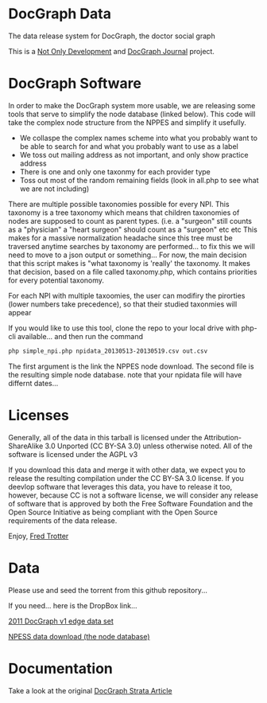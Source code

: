 DocGraph Data
========

The data release system for DocGraph, the doctor social graph

This is a <a href='http://notonlyfor.com'>Not Only Development</a> and <a href='http://docgraph.org'>DocGraph Journal</a> project.

DocGraph Software
========

In order to make the DocGraph system more usable, we are releasing some tools that serve to simplify the node database (linked below).
This code will take the complex node structure from the NPPES and simplify it usefully. 

* We collaspe the complex names scheme into what you probably want to be able to search for and what you probably want to use as a label
* We toss out mailing address as not important, and only show practice address
* There is one and only one taxonmy for each provider type
* Toss out most of the random remaining fields (look in all.php to see what we are not including)

There are multiple possible taxonomies possible for every NPI. This taxonomy is a tree taxonomy which means that children taxonomies
of nodes are supposed to count as parent types. (i.e. a "surgeon" still counts as a "physician" a "heart surgeon" should count as a "surgeon" etc etc
This makes for a massive normalization headache since this tree must be traversed 
anytime searches by taxonomy are performed... to fix this we will need to move to a json output or something...
For now, the main decision that this script makes is "what taxonomy is 'really' the taxonomy. It makes that decision, based on a file called taxonomy.php, which contains priorities for every potential taxonomy.

For each NPI with multiple taxoomies, the user can modifiry the pirorties (lower numbers take precedence), so that their studied taxonmies will appear

If you would like to use this tool, clone the repo to your local drive with php-cli available... and then run the command

```bash
php simple_npi.php npidata_20130513-20130519.csv out.csv
```
The first argument is the link the NPPES node download. The second file is the resulting simple node database.
note that your npidata file will have differnt dates... 

Licenses
========

Generally, all of the data in this tarball is licensed under the Attribution-ShareAlike 3.0 Unported (CC BY-SA 3.0) unless otherwise noted.
All of the software is licensed under the AGPL v3


If you download this data and merge it with other data, we expect you to release the resulting compilation under the CC BY-SA 3.0 license. If you deevlop software that leverages this data, you have to release it too, however, because CC is not a software license, we will consider any release of software that is approved by both the Free Software Foundation and the Open Source Initiative as being compliant with the Open Source requirements of the data release. 

Enjoy,
<a href='http://fredtrotter.com'>Fred Trotter</a>


Data
========
Please use and seed the torrent from this github repository...

If you need... here is the DropBox link...

<a href='https://www.dropbox.com/s/m9r0s3604mihd9s/DocGraph.v1.tgz'>2011 DocGraph v1 edge data set</a>

<a href='http://nppes.viva-it.com/NPI_Files.html'>NPESS data download (the node database)</a>


Documentation
========
Take a look at the original <a href='http://strata.oreilly.com/2012/11/docgraph-open-social-doctor-data.html'>DocGraph Strata Article</a>


